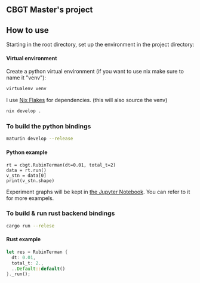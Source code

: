 ## CBGT Master's project

## How to use
Starting in the root directory, set up the environment in the project directory:

#### Virtual environment

Create a python virtual environment (if you want to use nix make sure to name it "venv"):
```sh
virtualenv venv
```

I use [Nix Flakes](https://nixos.wiki/wiki/Flakes) for dependencies. (this will also source the venv)
```sh
nix develop .
```

### To build the python bindings
```sh
maturin develop --release
```

#### Python example
```python3
rt = cbgt.RubinTerman(dt=0.01, total_t=2)
data = rt.run()
v_stn = data[0]
print(v_stn.shape)
```
Experiment graphs will be kept in [the Jupyter Notebook](/experiment.ipynb). You can refer to it for more exampels.

### To build & run rust backend bindings
```sh
cargo run --relese
```

#### Rust example
```rust
let res = RubinTerman {
  dt: 0.01,
  total_t: 2.,
  ..Default::default()
}._run();
```
